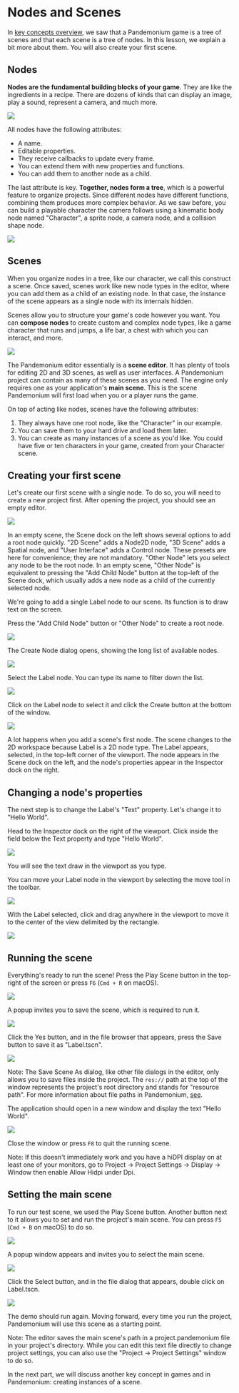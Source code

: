 
# Nodes and Scenes

In [key concepts overview](../01_introduction/04_key_concepts_overview.md), we saw that a Pandemonium game is a tree of
scenes and that each scene is a tree of nodes. In this lesson, we explain a bit
more about them. You will also create your first scene.

## Nodes

**Nodes are the fundamental building blocks of your game**. They are like the
ingredients in a recipe. There are dozens of kinds that can display an image,
play a sound, represent a camera, and much more.

![](img/nodes_and_scenes_nodes.png)

All nodes have the following attributes:

- A name.
- Editable properties.
- They receive callbacks to update every frame.
- You can extend them with new properties and functions.
- You can add them to another node as a child.

The last attribute is key. **Together, nodes form a tree**, which is a powerful
feature to organize projects. Since different nodes have different functions,
combining them produces more complex behavior. As we saw before, you can build a
playable character the camera follows using a kinematic body node named
"Character", a sprite node, a camera node, and a collision shape node.

![](img/nodes_and_scenes_character_nodes.png)

## Scenes

When you organize nodes in a tree, like our character, we call this construct a
scene. Once saved, scenes work like new node types in the editor, where you can
add them as a child of an existing node. In that case, the instance of the scene
appears as a single node with its internals hidden.

Scenes allow you to structure your game's code however you want. You can
**compose nodes** to create custom and complex node types, like a game character
that runs and jumps, a life bar, a chest with which you can interact, and more.

![](img/nodes_and_scenes_3d_scene_example.png)

The Pandemonium editor essentially is a **scene editor**. It has plenty of tools for
editing 2D and 3D scenes, as well as user interfaces. A Pandemonium project can
contain as many of these scenes as you need. The engine only requires one as
your application's **main scene**. This is the scene Pandemonium will first load when
you or a player runs the game.

On top of acting like nodes, scenes have the following attributes:

1. They always have one root node, like the "Character" in our example.
2. You can save them to your hard drive and load them later.
3. You can create as many instances of a scene as you'd like. You could have
   five or ten characters in your game, created from your Character scene.

## Creating your first scene

Let's create our first scene with a single node. To do so, you will need to
create a new project first. After opening the project, you should see an empty
editor.

![](img/nodes_and_scenes_01_empty_editor.png)

In an empty scene, the Scene dock on the left shows several options to add a
root node quickly. "2D Scene" adds a Node2D node, "3D Scene" adds a Spatial
node, and "User Interface" adds a Control node. These presets
are here for convenience; they are not mandatory. "Other Node" lets you select any
node to be the root node. In an empty scene, "Other Node" is equivalent to pressing
the "Add Child Node" button at the top-left of the Scene dock, which usually adds
a new node as a child of the currently selected node.

We're going to add a single Label node to our scene. Its function is to draw
text on the screen.

Press the "Add Child Node" button or "Other Node" to create a root node.

![](img/nodes_and_scenes_02_scene_dock.png)

The Create Node dialog opens, showing the long list of available nodes.

![](img/nodes_and_scenes_03_create_node_window.png)

Select the Label node. You can type its name to filter down the list.

![](img/nodes_and_scenes_04_create_label_window.png)

Click on the Label node to select it and click the Create button at the bottom
of the window.

![](img/nodes_and_scenes_05_editor_with_label.png)

A lot happens when you add a scene's first node. The scene changes to the 2D
workspace because Label is a 2D node type. The Label appears, selected, in the
top-left corner of the viewport. The node appears in the Scene dock on the left,
and the node's properties appear in the Inspector dock on the right.

## Changing a node's properties

The next step is to change the Label's "Text" property. Let's change it to
"Hello World".

Head to the Inspector dock on the right of the viewport. Click inside the field
below the Text property and type "Hello World".

![](img/nodes_and_scenes_06_label_text.png)

You will see the text draw in the viewport as you type.

You can move your Label node in the viewport by selecting the move tool in the
toolbar.

![](img/nodes_and_scenes_07_move_tool.png)

With the Label selected, click and drag anywhere in the viewport to
move it to the center of the view delimited by the rectangle.

![](img/nodes_and_scenes_08_hello_world_text.png)

## Running the scene

Everything's ready to run the scene! Press the Play Scene button in the
top-right of the screen or press `F6` (`Cmd + R` on macOS).

![](img/nodes_and_scenes_09_play_scene_button.png)

A popup invites you to save the scene, which is required to run it.

![](img/nodes_and_scenes_10_save_scene_popup.png)

Click the Yes button, and in the file browser that appears, press the Save
button to save it as "Label.tscn".

![](img/nodes_and_scenes_11_save_scene_as.png)

Note: The Save Scene As dialog, like other file dialogs in the editor, only
allows you to save files inside the project. The `res://` path at
the top of the window represents the project's root directory and
stands for "resource path". For more information about file paths in
Pandemonium, [see](../../03_usage/15_scripting/11_filesystem.md).

The application should open in a new window and display the text "Hello World".

![](img/nodes_and_scenes_12_final_result.png)

Close the window or press `F8` to quit the running scene.

Note: If this doesn't immediately work and you have a hiDPI display on at least
one of your monitors, go to Project -&gt; Project Settings -&gt; Display -&gt; Window
then enable Allow Hidpi under Dpi.

## Setting the main scene

To run our test scene, we used the Play Scene button. Another button next to it
allows you to set and run the project's main scene. You can press `F5`
(`Cmd + B` on macOS) to do so.

![](img/nodes_and_scenes_13_play_button.png)

A popup window appears and invites you to select the main scene.

![](img/nodes_and_scenes_14_main_scene_popup.png)

Click the Select button, and in the file dialog that appears, double click on
Label.tscn.

![](img/nodes_and_scenes_15_select_main_scene.png)

The demo should run again. Moving forward, every time you run the project, Pandemonium
will use this scene as a starting point.

Note: The editor saves the main scene's path in a project.pandemonium file in your
project's directory. While you can edit this text file directly to
change project settings, you can also use the "Project -&gt; Project Settings"
window to do so.

In the next part, we will discuss another key concept in games and in Pandemonium:
creating instances of a scene.

